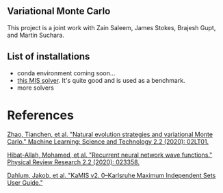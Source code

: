 ## Variational Monte Carlo

This project is a joint work with Zain Saleem, James Stokes, Brajesh Gupt, and Martin Suchara. 

## List of installations
- conda environment coming soon...
- [this MIS solver](https://karlsruhemis.github.io/). It's quite good and is used as a benchmark.
- more solvers

# References
[Zhao, Tianchen, et al. "Natural evolution strategies and variational Monte Carlo." Machine Learning: Science and Technology 2.2 (2020): 02LT01.](https://arxiv.org/abs/2005.04447)

[Hibat-Allah, Mohamed, et al. "Recurrent neural network wave functions." Physical Review Research 2.2 (2020): 023358.](https://journals.aps.org/prresearch/pdf/10.1103/PhysRevResearch.2.023358) 

[Dahlum, Jakob, et al. "KaMIS v2. 0–Karlsruhe Maximum Independent Sets User Guide."](https://karlsruhemis.github.io/)

